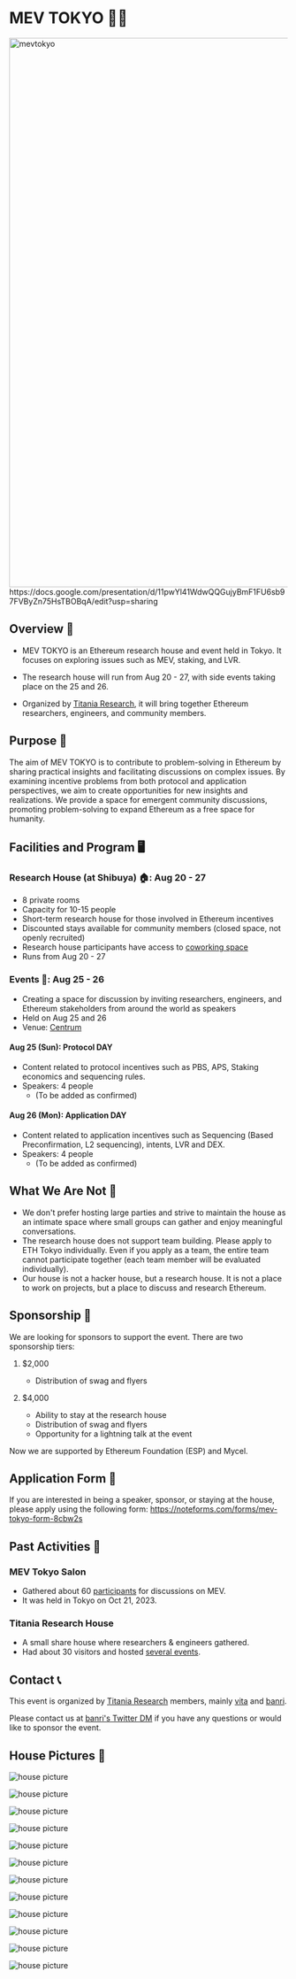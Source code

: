# MEV TOKYO 🗼🚀
<img width="993" alt="mevtokyo" src="ogp.png">
https://docs.google.com/presentation/d/11pwYl41WdwQQGujyBmF1FU6sb97FVByZn75HsTBOBqA/edit?usp=sharing

## Overview 📝

- MEV TOKYO is an Ethereum research house and event held in Tokyo. It focuses on exploring issues such as MEV, staking, and LVR.

- The research house will run from Aug 20 - 27, with side events taking place on the 25 and 26.

- Organized by [Titania Research](https://scandalous-stick-9ab.notion.site/Titania-Research-Homepage-587cd20f07b14d259fa7d5c8d9646fc9), it will bring together Ethereum researchers, engineers, and community members.

## Purpose 🧭

The aim of MEV TOKYO is to contribute to problem-solving in Ethereum by sharing practical insights and facilitating discussions on complex issues. By examining incentive problems from both protocol and application perspectives, we aim to create opportunities for new insights and realizations. We provide a space for emergent community discussions, promoting problem-solving to expand Ethereum as a free space for humanity.

## Facilities and Program 🖥️

### Research House (at Shibuya) 🏠: Aug 20 - 27
- 8 private rooms
- Capacity for 10-15 people
- Short-term research house for those involved in Ethereum incentives
- Discounted stays available for community members (closed space, not openly recruited)
- Research house participants have access to [coworking space](https://centrum.studio/)
- Runs from Aug 20 - 27

### Events 🎫: Aug 25 - 26
- Creating a space for discussion by inviting researchers, engineers, and Ethereum stakeholders from around the world as speakers
- Held on Aug 25 and 26
- Venue: [Centrum](https://centrum.studio/)

#### Aug 25 (Sun): Protocol DAY
- Content related to protocol incentives such as PBS, APS, Staking economics and sequencing rules.
- Speakers: 4 people
  - (To be added as confirmed)

#### Aug 26 (Mon): Application DAY
- Content related to application incentives such as Sequencing (Based Preconfirmation, L2 sequencing), intents, LVR and DEX.
- Speakers: 4 people
  - (To be added as confirmed)

## What We Are Not 🚧
- We don't prefer hosting large parties and strive to maintain the house as an intimate space where small groups can gather and enjoy meaningful conversations.
- The research house does not support team building. Please apply to ETH Tokyo individually. Even if you apply as a team, the entire team cannot participate together (each team member will be evaluated individually).
- Our house is not a hacker house, but a research house. It is not a place to work on projects, but a place to discuss and research Ethereum.

## Sponsorship 🤝

We are looking for sponsors to support the event. There are two sponsorship tiers:

1. $2,000
    - Distribution of swag and flyers

2. $4,000
    - Ability to stay at the research house
    - Distribution of swag and flyers
    - Opportunity for a lightning talk at the event

Now we are supported by Ethereum Foundation (ESP) and Mycel.

## Application Form 📝
If you are interested in being a speaker, sponsor, or staying at the house, please apply using the following form:
https://noteforms.com/forms/mev-tokyo-form-8cbw2s

## Past Activities 📜
### MEV Tokyo Salon
- Gathered about 60 [participants](https://x.com/keccak254/status/1716307800316608721) for discussions on MEV.
- It was held in Tokyo on Oct 21, 2023.

### Titania Research House
- A small share house where researchers & engineers gathered.
- Had about 30 visitors and hosted [several events](https://titaniaresear.ch/titania-research-house1).

## Contact 📞
This event is organized by [Titania Research](https://scandalous-stick-9ab.notion.site/Titania-Research-Homepage-587cd20f07b14d259fa7d5c8d9646fc9) members, mainly [vita](https://x.com/keccak254) and [banri](https://x.com/banr1_).

Please contact us at [banri's Twitter DM](https://x.com/banr1_) if you have any questions or would like to sponsor the event.

## House Pictures 🏡
![house picture](assets/image.png)

![house picture](assets/image-1.png)

![house picture](assets/image-2.png)

![house picture](assets/image-3.png)

![house picture](assets/image-11.png)

![house picture](assets/image-4.png)

![house picture](assets/image-5.png)

![house picture](assets/image-6.png)

![house picture](assets/image-9.png)

![house picture](assets/image-10.png)

![house picture](assets/image-8.png)

![house picture](assets/image-7.png)
